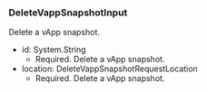 ### DeleteVappSnapshotInput
Delete a vApp snapshot.

- id: System.String
  - Required. Delete a vApp snapshot.
- location: DeleteVappSnapshotRequestLocation
  - Required. Delete a vApp snapshot.
